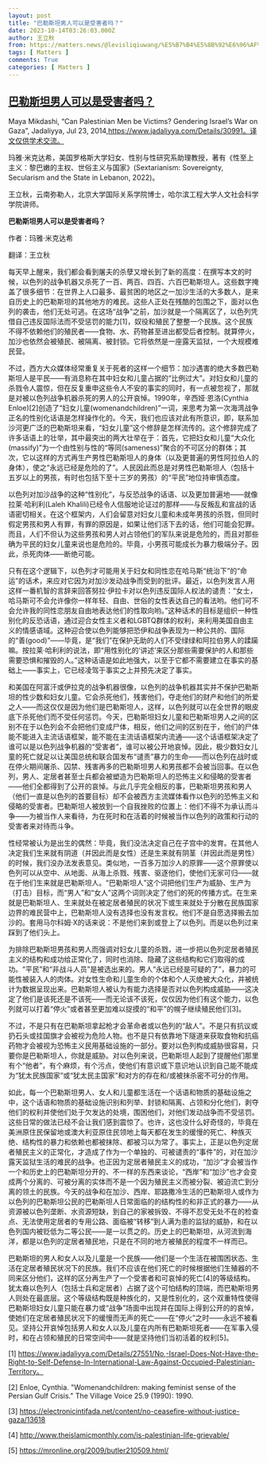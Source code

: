 ```yaml
---
layout: post
title: "巴勒斯坦男人可以是受害者吗？"
date: 2023-10-14T03:26:03.000Z
author: 王立秋
from: https://matters.news/@levisliqiuwang/%E5%B7%B4%E5%8B%92%E6%96%AF%E5%9D%A6%E7%94%B7%E4%BA%BA%E5%8F%AF%E4%BB%A5%E6%98%AF%E5%8F%97%E5%AE%B3%E8%80%85%E5%90%97-bafybeibk5phi7yv5pkqr7luomoxnu23zwzwmnqtb3kc46udgolgjykgnqm
tags: [ Matters ]
comments: True
categories: [ Matters ]
---
```

<!--1697253963000-->
[巴勒斯坦男人可以是受害者吗？](https://matters.news/@levisliqiuwang/%E5%B7%B4%E5%8B%92%E6%96%AF%E5%9D%A6%E7%94%B7%E4%BA%BA%E5%8F%AF%E4%BB%A5%E6%98%AF%E5%8F%97%E5%AE%B3%E8%80%85%E5%90%97-bafybeibk5phi7yv5pkqr7luomoxnu23zwzwmnqtb3kc46udgolgjykgnqm)
------

<div>
<p>Maya Mikdashi, “Can Palestinian Men be Victims? Gendering Israel’s War on Gaza”, Jadaliyya, Jul 23, 2014,<a target="_blank" rel="noopener noreferrer nofollow" href="https://www.jadaliyya.com/Details/30991%E3%80%82%E8%AF%91%E6%96%87%E4%BB%85%E4%BE%9B%E5%AD%A6%E6%9C%AF%E4%BA%A4%E6%B5%81%E3%80%82">https://www.jadaliyya.com/Details/30991。译文仅供学术交流。</a></p><p>玛雅·米克达希，美国罗格斯大学妇女、性别与性研究系助理教授，著有《性至上主义：黎巴嫩的主权、世俗主义与国家》(Sextarianism: Sovereignty, Secularism and the State in Lebanon, 2022)。</p><p>王立秋，云南弥勒人，北京大学国际关系学院博士，哈尔滨工程大学人文社会科学学院讲师。</p><p><strong>巴勒斯坦男人可以是受害者吗？</strong></p><p>作者：玛雅·米克达希</p><p>翻译：王立秋</p><p>每天早上醒来，我们都会看到屠夫的杀孽又增长到了新的高度：在撰写本文的时候，以色列的战争机器又杀死了一百、两百、四百、六百巴勒斯坦人。这些数字掩盖了很多细节：在世界上人口最多、最贫困的地区之一加沙生活的大多数人，是来自历史上的巴勒斯坦的其他地方的难民。这些人正处在残酷的包围之下，面对以色列的袭击，他们无处可逃。在这场“战争”之前，加沙就是一个隔离区了，以色列凭借自己违反国际法而不受惩罚的能力[1]，奴役和殖民了整整一个民族。这个民族不得不依赖他们的殖民者——食物、水、药物甚至进出都受后者控制。就算停火，加沙也依然会被殖民、被隔离、被封锁。它将依然是一座露天监狱，一个大规模难民营。</p><p>不过，西方大众媒体经常重复关于死者的这样一个细节：加沙遇害的绝大多数巴勒斯坦人是平民——有消息称在其中妇女和儿童占据的“比例过大”。对妇女和儿童的杀戮令人震惊，但在反复重申这些令人不安的事实的同时，有一点被忽视了，那就是对被以色列战争机器杀死的男人的公开哀悼。1990年，辛西娅·恩洛(Cynthia Enloe)[2]创造了“妇女儿童(womenandchildren)”一词，来思考为第一次海湾战争正名的性别化话语是怎样操作化的。今天，我们也应该对此有所意识，即，联系加沙河更广泛的巴勒斯坦来看，“妇女儿童”这个修辞是怎样流传的。这个修辞完成了许多话语上的壮举，其中最突出的两大壮举在于：首先，它把妇女和儿童“大众化(massify)”为一个由性别与性的“等同(sameness)”聚合的不可区分的群体；其次，它以这样的方式再生产男性巴勒斯坦人的身体（以及更普遍的男性阿拉伯人的身体），使之“永远已经是危险的了”。人民因此而总是对男性巴勒斯坦人（包括十五岁以上的男孩，有时也包括下至十三岁的男孩）的“平民”地位持审慎态度。</p><p>以色列对加沙战争的这种“性别化”，与反恐战争的话语、以及更加普遍地——就像拉莱·哈利利(Laleh Khalili)已经令人信服地论证过的那样——与反叛乱和宣战的话语密切相关。在这个框架内，人们会留意对妇女儿童和未成年男孩的杀戮，但同时假定男孩和男人有罪，有罪的原因是，如果让他们活下去的话，他们可能会犯罪。而且，人们不但认为这些男孩和男人对占领他们的军队来说是危险的，而且对那些确为平民的妇女儿童来说也是危险的。毕竟，小男孩可能成长为暴力极端分子。因此，杀死肉体——断绝可能。</p><p>只有在这个逻辑下，以色列才可能用关于妇女和同性恋在哈马斯“统治下”的“命运”的话术，来应对它因为对加沙发动战争而受到的批评。最近，以色列发言人用这样一番机智的言辞来回答努拉·伊拉卡对以色列违反国际人权法的谴责：“女士，哈马斯可不会允许像你一样年轻、自由、世俗的女性表达自己的看法哟。他们可不会允许我的同性恋朋友自由地表达他们的性取向哟。”这种话术的目标是组织一种性别化的反恐话语，通过迎合女性主义者和LGBTQ群体的权利，来利用美国自由主义的情感语域。这种迎合使以色列能够把恐伊和战争表现为一种公共的、国际的“善(good)”——毕竟，是“我们”在保护无助的人们不受绿绿和阿拉伯男人的蹂躏嘛。按拉莱·哈利利的说法，即“用性别化的‘讲述’来区分那些需要保护的人和那些需要恐惧和摧毁的人。”这种话语是如此地强大，以至于它都不需要建立在事实的基础上——事实上，它已经凌驾于事实之上并预先决定了事实。</p><p>和美国在阿富汗或伊拉克的战争机器很像，以色列的战争机器其实并不保护巴勒斯坦的性少数和妇女儿童。它会杀死他们，残害他们，夺走他们的财产和他们的所爱之人——而这仅仅是因为他们是巴勒斯坦人，这样，以色列就可以在全世界的眼皮底下杀死他们而不受任何惩罚。今天，巴勒斯坦妇女儿童和巴勒斯坦男人之间的区别不在于以色列会不会把他们变成尸体，相反，他们之间的区别在于，他们的尸体能不能进入主流话语框架，能不能在主流话语框架内流通——这个话语框架决定了谁可以是以色列战争机器的“受害者”，谁可以被公开地哀悼。因此，极少数妇女儿童的死亡就足以让美国总统和联合国发布“谴责”暴力的生命——而以色列在战时或在停火期间屠杀、囚禁、残害再多的巴勒斯坦男人和男孩都不会被当回事。在以色列，男人、定居者甚至士兵都会被塑造为巴勒斯坦人的恐怖主义和侵略的受害者——他们全都得到了公开的哀悼。与此几乎完全相反的事，巴勒斯坦男孩和男人（他们一直是以色列的首要目标）却不会被西方主流媒体看作以色列的恐怖主义和侵略的受害者。巴勒斯坦人被放到一个自我挫败的位置上：他们不得不为承认而斗争——为被当作人来看待，为在死时和在活着的时候被当作以色列的政策和行动的受害者来对待而斗争。</p><p>性经常被认为是出生的偶然：毕竟，我们没法决定自己在子宫中的发育。在其他人决定我们生来就有阴道（并因此而是女性）还是生来就有阴茎（并因此而是男性）的时候，我们没办法发表意见。类似地，一百多万加沙人的原罪——这个原罪使以色列可以从空中、从地面、从海上杀戮、残害、驱逐他们，使他们无家可归——就在于他们生来就是巴勒斯坦人。“巴勒斯坦人”这个词把他们生产为威胁、生产为（打击）目标，而“男人”和“女人”这两个词则决定了他们的死的传播方式。在生来就是巴勒斯坦人、生来就处在被定居者殖民的状况下或生来就处于分散在民族国家边界的难民营中上，巴勒斯坦人没有选择也没有发言权。他们不是自愿选择搬去加沙的。套用马尔科姆·X的话来说：不是他们来到或登上了以色列。而是以色列过来踩到了他们头上。</p><p>为排除巴勒斯坦男孩和男人而强调对妇女儿童的杀戮，进一步把以色列定居者殖民主义的结构和成功给正常化了，同时也消除、隐藏了这些结构和它们取得的成功。“平民”和“非战斗人员”是被选出来的。男人“永远已经是可疑的了”，暴力的可能性被装入人的肉体。对女性生命和儿童生命的个体和个人灭绝被大众化，并被统计为数据呈现出来。巴勒斯坦人被认为有能力选择是否对以色列构成威胁——这决定了他们是该死还是不该死——而无论该不该死，仅仅因为他们有这个能力，以色列就可以打着“停火”或者甚至更加难以捉摸的“和平”的幌子继续殖民他们[3]。</p><p>不过，不是只有在巴勒斯坦拿起枪才会革命者或以色列的“敌人”。不是只有抗议或扔石头或挂国旗才会被视为危险人物。也不是只有依靠地下隧道来获取食物和抗癌药物才会被视为恐怖主义民用基础设施的一部分。要对以色列构成威胁很容易，只要你是巴勒斯坦人，你就是威胁。对以色列来说，巴勒斯坦人起到了提醒他们那里有个“他者”，有个麻烦，有个污点，使他们有意识或下意识地认识到自己能不能成为“犹太民族国家”或“犹太民主国家”和对方的存在和/或被抹杀密不可分的作用。</p><p>如此，每一个巴勒斯坦男人、女人和儿童都生活在一个话语和物质的基础设施之中，这个话语和物质的基础设施识别和列举、封锁和隔离、占领和分化他们，剥夺他们的权利并使他们处于欠发达的处境，围困他们，对他们发动战争而不受惩罚。这些日常的做法已经不会让我们感到震惊了。也许，这也没什么好奇怪的，毕竟在美洲原住民保留地或澳大利亚原住民领地上每天都在发生的缓慢的死亡、种族灭绝、结构性的暴力和依赖也都被抹除、都被习以为常了。事实上，正是以色列定居者殖民主义的正常化，才造成了作为一个单独的、可被谴责的“事件”的，对在加沙露天监狱生活的难民的战争。也正因为定居者殖民主义的成功，“加沙”才会被当作一个和历史上的巴勒斯坦分开的、不一样的东西来谈论，“西岸”和“加沙”也才会变成两个分离的、可被分离的实体而不是一个因为殖民主义而被分裂、被迫流亡到分离的领土的民族。今天的战争和在加沙、西岸、耶路撒冷生活的巴勒斯坦人或作为以色列的巴勒斯坦公民的巴勒斯坦人日常面临的的结构性的和非正式的暴力——从资源被以色列垄断、水资源短缺，到自己的家被拆毁、不得不忍受无处不在的检查点、无法使用定居者的专用公路、面临被“转移”到人满为患的监狱的威胁，和在以色列国内被贬低为二等公民——是一以贯之的。历史上的巴勒斯坦，从河流到海洋，都是以色列的定居者殖民地，只是在不同的地方被殖民的程度不一样而已。</p><p>巴勒斯坦的男人和女人以及儿童是一个民族——他们是一个生活在被围困状态、生活在定居者殖民状况下的民族。我们不应该在他们死亡的时候根据他们生殖器的不同来区分他们，这样的区分再生产了一个受害者和可哀悼的死亡[4]的等级结构。犹太裔以色列人（包括士兵和定居者）占据了这个可怕结构的顶端，而巴勒斯坦男人则处在最底层。这个等级结构既是种族化的，又是性别化的，这个双重特性使得巴勒斯坦妇女儿童只能在暴力或“战争”场面中出现并在国际上得到公开的的哀悼，使她们在定居者殖民状况下的缓慢而无声的死亡——在“停火”之时——永远不被看见。坚持公开哀悼包括男人和女人以及儿童在内所有巴勒斯坦死者——在军事入侵时，和在占领和殖民的日常空间中——就是坚持他们当初活着的权利[5]。</p><p>[1] <a target="_blank" rel="noopener noreferrer nofollow" href="https://www.jadaliyya.com/Details/27551/No,-Israel-Does-Not-Have-the-Right-to-Self-Defense-In-International-Law-Against-Occupied-Palestinian-Territory%E3%80%82">https://www.jadaliyya.com/Details/27551/No,-Israel-Does-Not-Have-the-Right-to-Self-Defense-In-International-Law-Against-Occupied-Palestinian-Territory。</a></p><p>[2] Enloe, Cynthia. "Womenandchildren: making feminist sense of the Persian Gulf Crisis." The Village Voice 25.9 (1990): 1990.</p><p>[3] <a target="_blank" rel="noopener noreferrer nofollow" href="https://electronicintifada.net/content/no-ceasefire-without-justice-gaza/13618">https://electronicintifada.net/content/no-ceasefire-without-justice-gaza/13618</a></p><p>[4] <a target="_blank" rel="noopener noreferrer nofollow" href="http://www.theislamicmonthly.com/is-palestinian-life-grievable/">http://www.theislamicmonthly.com/is-palestinian-life-grievable/</a></p><p>[5] <a target="_blank" rel="noopener noreferrer nofollow" href="https://mronline.org/2009/butler210509.html/">https://mronline.org/2009/butler210509.html/</a></p>
</div>

